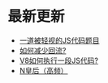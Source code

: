 # 最新更新

* [一道被轻视的JS代码题目](javascript/basic/25.md)
* [如何减少回流?](basic-computer/browser/006.md)
* [V8如何执行一段JS代码?](basic-computer/other/1.md)
* [N皇后（高频）](algorithm/14.md)